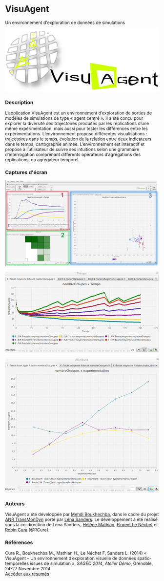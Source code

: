 VisuAgent
=========

Un environnement d'exploration de données de simulations

![Logo VisuAgent](https://raw.githubusercontent.com/RCura/VisuAgent/gh-pages/img/logoVisuAgent.png)

### Description

L’application VisuAgent est un environnement d’exploration de sorties de modèles de simulations de type « agent centré ». Il a été conçu pour explorer la diversité des trajectoires produites par les réplications d’une même expérimentation, mais aussi pour tester les différences entre les expérimentations. L’environnement propose différentes visualisations : trajectoires dans le temps, évolution de la relation entre deux indicateurs dans le temps, cartographie animée. L’environnement est interactif et propose à l’utilisateur de suivre ses intuitions selon une grammaire d’interrogation comprenant différents opérateurs d’agrégations des réplications, ou agrégateur temporel.


### Captures d'écran

![Logo VisuAgent](https://raw.githubusercontent.com/RCura/VisuAgent/gh-pages/img/Fig2_ABC.png)

![Logo VisuAgent](https://raw.githubusercontent.com/RCura/VisuAgent/gh-pages/img/Fig_moyennes.png)

![Logo VisuAgent](https://raw.githubusercontent.com/RCura/VisuAgent/gh-pages/img/Fig_params.png)

### Auteurs

VisuAgent a été développée par [Mehdi Boukhechba](http://mehdiboukhechba.com/), dans le cadre du projet [ANR TransMonDyn](http://www.transmondyn.parisgeo.cnrs.fr/) porté par [Lena Sanders](http://www.parisgeo.cnrs.fr/spip.php?article176).
Le développement a été réalisé sous la co-direction de Lena Sanders, [Hélène Mathian](http://www.parisgeo.cnrs.fr/spip.php?article148), [Florent Le Néchet](https://sites.google.com/site/florentlenechet/home) et [Robin Cura](http://www.parisgeo.cnrs.fr/spip.php?article6416) (@RCura).

### Références

Cura R., Boukhechba M., Mathian H., Le Néchet F, Sanders L. (2014) « VisuAgent – Un environnement d’exploration visuelle de données spatio-temporelles issues de simulation », *SAGEO 2014*, *Atelier Démo*, Grenoble, 24-27 Novembre 2014<br />
[Accéder aux résumés](https://sites.google.com/site/sandrobimonte/conferences/sageo14-demo)
